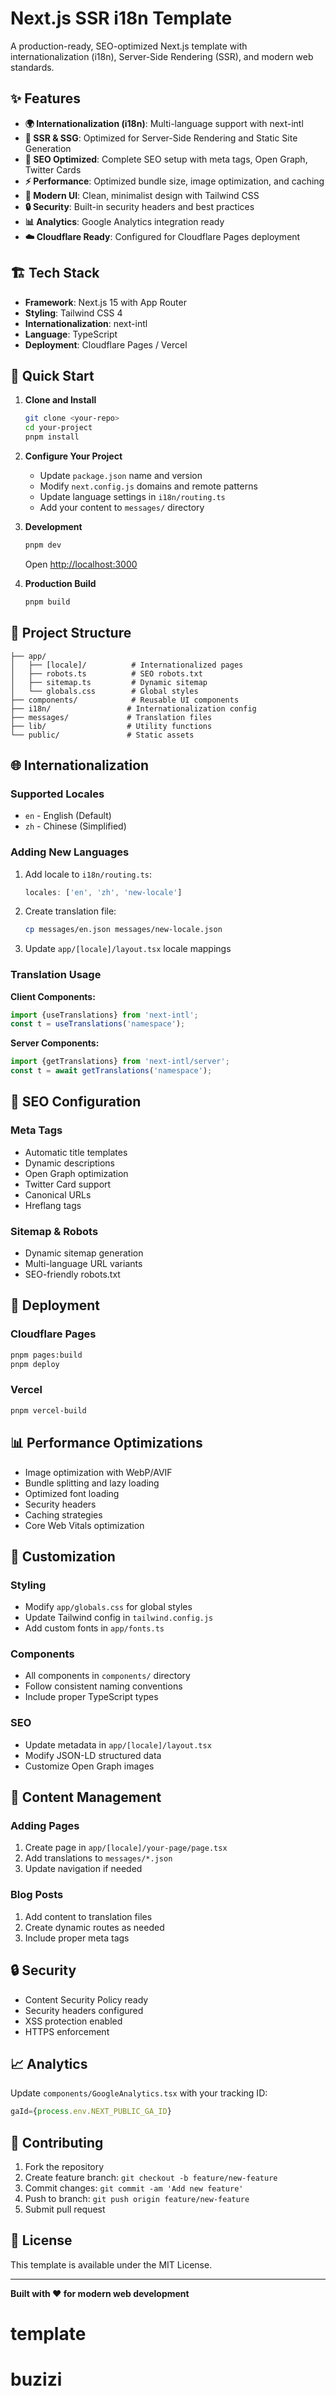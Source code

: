 # Next.js SSR i18n Template

A production-ready, SEO-optimized Next.js template with internationalization (i18n), Server-Side Rendering (SSR), and modern web standards.

## ✨ Features

- **🌍 Internationalization (i18n)**: Multi-language support with next-intl
- **🚀 SSR & SSG**: Optimized for Server-Side Rendering and Static Site Generation
- **📱 SEO Optimized**: Complete SEO setup with meta tags, Open Graph, Twitter Cards
- **⚡ Performance**: Optimized bundle size, image optimization, and caching
- **🎨 Modern UI**: Clean, minimalist design with Tailwind CSS
- **🔒 Security**: Built-in security headers and best practices
- **📊 Analytics**: Google Analytics integration ready
- **☁️ Cloudflare Ready**: Configured for Cloudflare Pages deployment

## 🏗️ Tech Stack

- **Framework**: Next.js 15 with App Router
- **Styling**: Tailwind CSS 4
- **Internationalization**: next-intl
- **Language**: TypeScript
- **Deployment**: Cloudflare Pages / Vercel

## 🚀 Quick Start

1. **Clone and Install**
   ```bash
   git clone <your-repo>
   cd your-project
   pnpm install
   ```

2. **Configure Your Project**
   - Update `package.json` name and version
   - Modify `next.config.js` domains and remote patterns
   - Update language settings in `i18n/routing.ts`
   - Add your content to `messages/` directory

3. **Development**
   ```bash
   pnpm dev
   ```
   Open [http://localhost:3000](http://localhost:3000)

4. **Production Build**
   ```bash
   pnpm build
   ```

## 📁 Project Structure

```
├── app/
│   ├── [locale]/          # Internationalized pages
│   ├── robots.ts          # SEO robots.txt
│   ├── sitemap.ts         # Dynamic sitemap
│   └── globals.css        # Global styles
├── components/            # Reusable UI components
├── i18n/                 # Internationalization config
├── messages/             # Translation files
├── lib/                  # Utility functions
└── public/               # Static assets
```

## 🌐 Internationalization

### Supported Locales
- `en` - English (Default)
- `zh` - Chinese (Simplified)

### Adding New Languages

1. Add locale to `i18n/routing.ts`:
   ```typescript
   locales: ['en', 'zh', 'new-locale']
   ```

2. Create translation file:
   ```bash
   cp messages/en.json messages/new-locale.json
   ```

3. Update `app/[locale]/layout.tsx` locale mappings

### Translation Usage

**Client Components:**
```typescript
import {useTranslations} from 'next-intl';
const t = useTranslations('namespace');
```

**Server Components:**
```typescript
import {getTranslations} from 'next-intl/server';
const t = await getTranslations('namespace');
```

## 🔧 SEO Configuration

### Meta Tags
- Automatic title templates
- Dynamic descriptions
- Open Graph optimization
- Twitter Card support
- Canonical URLs
- Hreflang tags

### Sitemap & Robots
- Dynamic sitemap generation
- Multi-language URL variants
- SEO-friendly robots.txt

## 🚀 Deployment

### Cloudflare Pages
```bash
pnpm pages:build
pnpm deploy
```

### Vercel
```bash
pnpm vercel-build
```

## 📊 Performance Optimizations

- Image optimization with WebP/AVIF
- Bundle splitting and lazy loading
- Optimized font loading
- Security headers
- Caching strategies
- Core Web Vitals optimization

## 🎨 Customization

### Styling
- Modify `app/globals.css` for global styles
- Update Tailwind config in `tailwind.config.js`
- Add custom fonts in `app/fonts.ts`

### Components
- All components in `components/` directory
- Follow consistent naming conventions
- Include proper TypeScript types

### SEO
- Update metadata in `app/[locale]/layout.tsx`
- Modify JSON-LD structured data
- Customize Open Graph images

## 📝 Content Management

### Adding Pages
1. Create page in `app/[locale]/your-page/page.tsx`
2. Add translations to `messages/*.json`
3. Update navigation if needed

### Blog Posts
1. Add content to translation files
2. Create dynamic routes as needed
3. Include proper meta tags

## 🔒 Security

- Content Security Policy ready
- Security headers configured
- XSS protection enabled
- HTTPS enforcement

## 📈 Analytics

Update `components/GoogleAnalytics.tsx` with your tracking ID:
```typescript
gaId={process.env.NEXT_PUBLIC_GA_ID}
```

## 🤝 Contributing

1. Fork the repository
2. Create feature branch: `git checkout -b feature/new-feature`
3. Commit changes: `git commit -am 'Add new feature'`
4. Push to branch: `git push origin feature/new-feature`
5. Submit pull request

## 📄 License

This template is available under the MIT License.

---

**Built with ❤️ for modern web development**
# template
# buzizi
